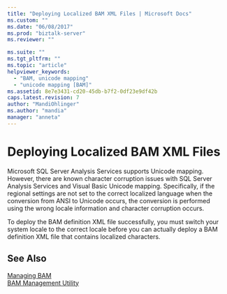 ```yaml
---
title: "Deploying Localized BAM XML Files | Microsoft Docs"
ms.custom: ""
ms.date: "06/08/2017"
ms.prod: "biztalk-server"
ms.reviewer: ""

ms.suite: ""
ms.tgt_pltfrm: ""
ms.topic: "article"
helpviewer_keywords: 
  - "BAM, unicode mapping"
  - "unicode mapping [BAM]"
ms.assetid: 8e7e3431-cd20-45db-b7f2-0df23e9df42b
caps.latest.revision: 7
author: "MandiOhlinger"
ms.author: "mandia"
manager: "anneta"
---
```

# Deploying Localized BAM XML Files
Microsoft SQL Server Analysis Services supports Unicode mapping. However, there are known character corruption issues with SQL Server Analysis Services and Visual Basic Unicode mapping. Specifically, if the regional settings are not set to the correct localized language when the conversion from ANSI to Unicode occurs, the conversion is performed using the wrong locale information and character corruption occurs.  
  
 To deploy the BAM definition XML file successfully, you must switch your system locale to the correct locale before you can actually deploy a BAM definition XML file that contains localized characters.  
  
## See Also  
 [Managing BAM](../core/managing-bam.md)   
 [BAM Management Utility](../core/bam-management-utility.md)